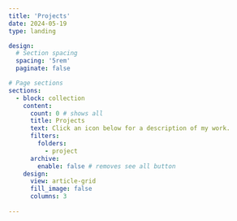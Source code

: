 ```yaml
---
title: 'Projects'
date: 2024-05-19
type: landing

design:
  # Section spacing
  spacing: '5rem'
  paginate: false

# Page sections
sections:
  - block: collection
    content:
      count: 0 # shows all
      title: Projects
      text: Click an icon below for a description of my work.
      filters:
        folders:
          - project
      archive:
        enable: false # removes see all button
    design:
      view: article-grid
      fill_image: false
      columns: 3
      
---
```

